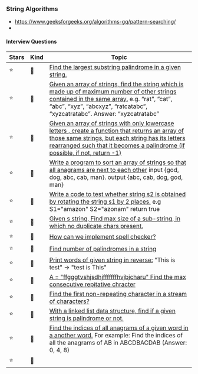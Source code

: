 ### String Algorithms
- https://www.geeksforgeeks.org/algorithms-gq/pattern-searching/
- 

#### Interview Questions
Stars | Kind | Topic
------------ | ------------- | -------------
:star: | :link: | [Find the largest substring palindrome in a given string.](https://careercup.com/question?id=5720308512194560)
:star: | :link: | [Given an array of strings, find the string which is made up of maximum number of other strings contained in the same array.](https://careercup.com/question?id=5647413305933824) e.g. “rat”, ”cat”, “abc”, “xyz”, “abcxyz”, “ratcatabc”, “xyzcatratabc”. Answer: “xyzcatratabc”
:star: | :link: | [Given an array of strings with only lowercase letters   , create a function that returns an array of those same strings, but each string has its letters rearranged such that it becomes a palindrome (if possible, if not, return -1)](https://careercup.com/question?id=5648941121011712)
:star: | :link: | [Write a program to sort an array of strings so that all anagrams are next to each other](https://careercup.com/question?id=15920664) input {god, dog, abc, cab, man}. output {abc, cab, dog, god, man}
:star: | :link: | [Write a code to test whether string s2 is obtained by rotating the string s1 by 2 places.](https://careercup.com/question?id=5734821229756416) e.g S1="amazon" S2="azonam" return true
:star: | :link: | [Given s string, Find max size of a sub-string, in which no duplicate chars present.](https://careercup.com/question?id=5684278553739264)
:star: | :link: | [How can we implement spell checker?](https://careercup.com/question?id=21466665)
:star: | :link: | [Find number of palindromes in a string](https://careercup.com/question?id=5442107225407488)
:star: | :link: | [Print words of given string in reverse:](https://careercup.com/question?id=6650855742767104) "This is test"  -> "test is This"
:star: | :link: | [A = "ffgggtvshjsdhjfffffffhvjbjcharu" Find the max consecutive repitative chracter](https://careercup.com/question?id=5068525614923776)
:star: | :link: | [Find the first non-repeating character in a stream of characters?](https://careercup.com/question?id=4569644446777344)
:star: | :link: | [With a linked list data structure, find if a given string is palindrome or not.](https://careercup.com/question?id=13730689)
:star: | :link: | [Find the indices of all anagrams of a given word in a another word.](https://careercup.com/question?id=5683479172874240)  For example: Find the indices of all the anagrams of AB in ABCDBACDAB (Answer: 0, 4, 8)
:star: | :link: | []()
